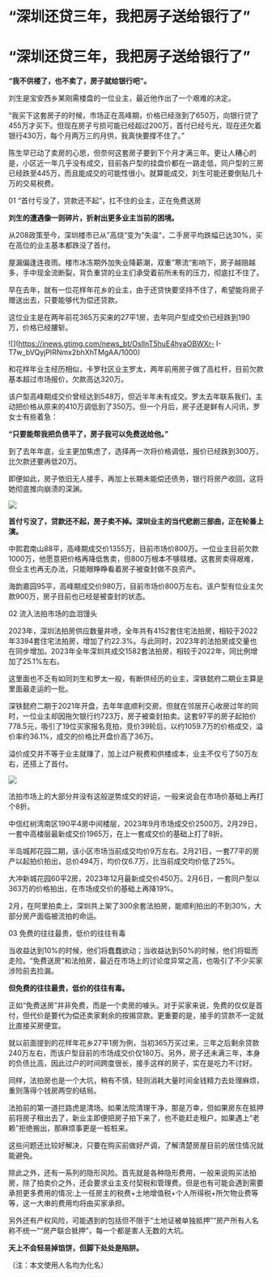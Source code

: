 # “深圳还贷三年，我把房子送给银行了”

# “深圳还贷三年，我把房子送给银行了”

**“我不供楼了，也不卖了，房子就给银行吧”。**

刘生是宝安西乡某刚需楼盘的一位业主，最近他作出了一个艰难的决定。

“我买下这套房子的时候，市场正在高峰期，价格已经涨到了650万，向银行贷了455万才买下。但现在房子亏损可能已经超过200万，首付已经亏光，现在还欠着银行430万，每个月两万三的月供，我真快要撑不住了。”

陈生早已动了卖房的心思，但奈何这套房子要到下个月才满三年。更让人糟心的是，小区近一年几乎没有成交，目前各户型的挂盘价都在一路走低，同户型的三房已经跌至445万，而且能成交的可能性很小。就算能成交，刘生可能还要倒贴几十万的交易税费。

01 “首付亏没了，贷款还不起”，扛不住的业主，正在免费送房

**刘生的遭遇像一则碎片，折射出更多业主当前的困境。**

从208政策至今，深圳楼市已从”高烧“变为”失温“，二手房平均跌幅已达30%，买在高位的业主基本都跌没了首付。‍‍

屋漏偏逢连夜雨。楼市冰冻期外加失业降薪潮，双重”寒流“影响下，房子越赔越多，手中现金流断裂，背负重贷的业主们承受着前所未有的压力，彻底扛不住了。‍‍‍‍‍‍‍‍‍‍‍‍‍‍‍‍‍‍‍‍‍‍‍‍‍‍

早在去年，就有一位花样年花乡的业主，由于还贷快要坚持不住了，希望能将房子赠送出去，只要能够代为偿还贷款。

这位业主是在两年前花365万买来的27平1房，去年同户型成交价已经跌到190万，价格已经腰斩。

![](https://inews.gtimg.com/news_bt/OslInT5huE4hyaOBWXr-
I-T7w_bVQyjPIRNmx2bhXhTMgAA/1000)

和花样年业主经历相似，卡罗社区业主罗太，两年前用房子做了高杠杆，目前欠款基本超过市场报价，欠款高达320万。

该户型高峰期成交价曾经达到548万，但近半年未有成交。罗太去年联系我们，主动把价格从原来的410万调低到了350万。但一个月后，房子还是鲜有人问讯，罗女士有些着急：

**“只要能帮我把负债平了，房子我可以免费送给他。”**

到了去年年底，业主更加焦虑了，选择再一次将价格调低，报价已经跌到300万，比欠款还要再低20万。

即便如此，房子依旧无人接手，再加上长期未能偿还债务，银行将房产收回，这将她彻底推向崩溃的深渊。

![](https://inews.gtimg.com/news_bt/OuGrYm6xoUfcCVvcaUPGHfQm95vLALlbj24VMN1M-XAMAAA/1000)

**首付亏没了，贷款还不起，房子卖不掉。深圳业主的当代悲剧三部曲，正在轮番上演。**

中熙君南山88平，高峰期成交价1355万，目前市场价800万。一位业主目前欠款1000万，他愿意把价格再降低售卖，但800万根本不够赎楼。这套房卖得艰难，但业主也再无办法，只能眼睁睁看着房子被查封做不良资产。

海韵嘉园95平，高峰期成交价980万，目前市场价800万左右。该户型有位业主欠款900万，房子目前也已经是被查封的状态。‍‍‍‍‍

02 流入法拍市场的血泪馒头

2023年，深圳法拍房供应数量井喷，全年共有4152套住宅法拍房，相较于2022年3394套住宅法拍房，增加了约22.3%。与此同时，2023年的法拍房成交量也在同步增加。2023年全年深圳共成交1582套法拍房，相较于2022年，同比例增加了25.1%左右。

这里面也不乏有如同刘生和罗太一般，有断供经历的业主，深铁懿府二期业主算是里面最走运的一批。

深铁懿府二期于2021年开盘，去年年底顺利交房。但就在邻居开心收房过年的同时，一位业主却因拖欠银行约723万，房子被查封拍卖。这套97平的房子起拍价778.5元，吸引了19位买家报名竞拍，竞价39轮后，以约1059.7万的价格成交，溢价率约36.1%，成交的价格比开盘价高了36万。

溢价成交并不等于业主就赚了，加上过户税费和供楼成本，业主不仅亏了50万左右，还搭上了首付。

![](https://inews.gtimg.com/news_bt/Ox6nj47yErUKrEqk8-KqA6S0o_WvMKH2_xdfykJvRVKCsAA/1000)

法拍市场上的大部分并没有这般逆势成交的好运，一般来说会在市场价基础上再打个8折。

中信红树湾南区190平4房中间楼层，2023年9月市场成交价2500万。2月29日，一套中高楼层最新成交价1965万，在上一套成交价的基础上打了8折。

半岛城邦花园二期，该小区市场当前成交均价9万左右。2月21日，一套77平的房产以起拍价拍出，总价494万，均价仅6.7万，比当前成交均价低了25%。‍‍‍‍

大冲新城花园60平2房，2023年12月最新成交价450万。2月6日，一套同户型以363万的价格拍出，在市场成交价的基础上再降19%。‍‍

2月，在阿里拍卖上，深圳共上架了300余套法拍房，能顺利拍出的不到30%，大部分房产面临被流拍的命运。

03 免费的往往最贵，低价的往往有毒

当收益达到10%的时候，他们将蠢蠢欲动；当收益达到50%的时候，他们将铤而走险。“免费送房”和法拍房，最近在市场上的讨论度异常之高，也吸引了不少买家涉险前去捡漏。

**但免费的往往最贵，低价的往往有毒。**

正如“免费送房”并非免费，而是一个卖房的噱头。对于买家来说，免费的仅仅是首付，但代价是要代为偿还卖家剩余的按揭贷款。更重要的是，接手的贷款不一定就比直接买房便宜。

就以前面提到的花样年花乡27平1房为例，当初365万买过来，三年之后剩余贷款240万左右，而该户型目前的市场成交价仅180万。另外，房子还未满三年，本身的负债比高，因此过户的时间跨度很长，接手这样的房子，实在是吃力不讨好。

同样，法拍房也是一个大坑，稍有不慎，轻则消耗大量时间金钱精力去处理麻烦，重则落得个钱房两空的结局。

法拍前的第一道拦路虎是清场。如果法院清理干净，那是万幸，但如果房东在抵押前将房子租出去了，新业主即便把房子拍下来了，也不能赶走租户。如果遇上“老赖”拒绝搬出，那麻烦事更是一桩桩来。

这些问题还比较好解决，只要在购买前做好产调，了解清楚房屋目前的居住情况就能避免。

除此之外，还有一系列的隐形风险。首先就是各种隐形费用，一般来说购买法拍房，除了拍卖价之外，还会要求业主支付契税和管理费。但是也有可能会遇到需要承担更多费用的情况:上一任房主的税费+土地增值税+个人所得税+所欠物业费等等，这一大串的费用均将由买家承担。

另外还有产权风险，可能遇到的包括但不限于“土地证被单独抵押”“房产所有人名称不统一”“房产联合抵押”，每一个都是害人无数的大坑。

**天上不会轻易掉馅饼，但脚下处处是陷阱。**

（注：本文使用人名均为化名）

